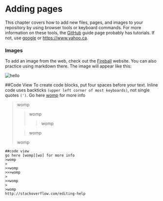 # Adding pages

This chapter covers how to add new files, pages, and images to your repository by using browser tools or keyboard commands. For more information on these tools, the [GitHub][ic] guide page probably has tutorials. If not, use [google][ok] or https://www.yahoo.ca. 

[ic]: https://guides.github.com/activities/hello-world/ "GitHub"
[ok]: https://www.google.ca "Google"

### Images
To add an image from the web, check out the [Fireball][df] website. You can also practice using markdown there. The image will appear like this:

![hello](http://www.axialis.com/objects/ip_icon_04_data/icon-vista.ico "Hallo")

[df]: http://daringfireball.net/projects/markdown/dingus "Daring Fireball"

##Code View
To create code blocks, put four spaces before your text. Inline code uses backticks `(upper left corner of most keyboards)`, not single quotes `(')`. Go here [womp][womp] for more info

>womp
>
>>womp 
>>>womp  
>
>>womp
>
>womp  

[womp]: http://stackoverflow.com/editing-help "womp"


    ##code view
    go here [womp][wo] for more info
    >womp
    >
    >>womp 
    >>>womp  
    >
    >>womp
    >
    >womp  
    http://stackoverflow.com/editing-help 
